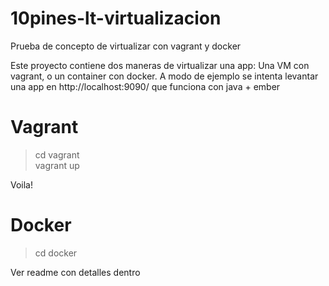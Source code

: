 # 10pines-lt-virtualizacion
Prueba de concepto de virtualizar con vagrant y docker

Este proyecto contiene dos maneras de virtualizar una app: Una VM con vagrant, o un container con docker.
A modo de ejemplo se intenta levantar una app en http://localhost:9090/ que funciona con java + ember  

# Vagrant

> cd vagrant  
> vagrant up  
  
  Voila!
  
# Docker

> cd docker

Ver readme con detalles dentro

